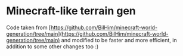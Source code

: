 # Minecraft-like terrain gen
Code taken from [https://github.com/BilHim/minecraft-world-generation/tree/main](https://github.com/BilHim/minecraft-world-generation/tree/main) and modified to be faster and more efficient, in addition to some other changes too :)